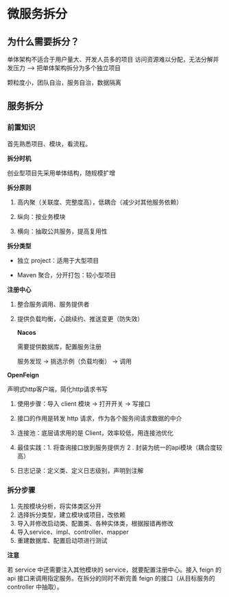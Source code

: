# 微服务拆分


## 为什么需要拆分？

单体架构不适合于用户量大、开发人员多的项目
	访问资源难以分配，无法分解并发压力
	--> 把单体架构拆分为多个独立项目

颗粒度小，团队自治，服务自治，数据隔离

## 服务拆分

### 前置知识

首先熟悉项目、模块，看流程。

**拆分时机**

创业型项目先采用单体结构，随规模扩增

**拆分原则**

1. 高内聚（关联度、完整度高），低耦合（减少对其他服务依赖）
2. 纵向：按业务模块

3. 横向：抽取公共服务，提高复用性

**拆分类型**

- 独立 project：适用于大型项目

- Maven 聚合，分开打包：较小型项目

**注册中心**

1. 整合服务调用、服务提供者

2. 提供负载均衡，心跳续约、推送变更（防失效）

   **Nacos**
   		

   需要提供数据库，配置服务注册

   服务发现 -> 挑选示例（负载均衡） -> 调用

**OpenFeign**

声明式http客户端，简化http请求书写

1. 使用步骤：导入 client 模块 -> 打开开关 -> 写接口

2. 接口的作用是转发 http 请求，作为各个服务间请求数据的中介

3. 连接池：底层请求用的是 Client，效率较低，用连接池优化

4. 最佳实践：1. 将查询接口放到服务提供方 2 . 封装为统一的api模块（耦合度较高）

5. 日志记录：定义类、定义日志级别，声明到注解

### 拆分步骤

1. 先按模块分析，将实体类区分开
2. 选择拆分类型，建立模块或项目，改依赖
3. 导入并修改启动类、配置类、各种实体类，根据报错再修改
4. 导入service、impl、controller、mapper
5. 重建数据库、配置启动项进行测试

**注意**

若 service 中还需要注入其他模块的 service，就要配置注册中心。接入 feign 的 api 接口来调用指定服务。在拆分的同时不断完善 feign 的接口（从目标服务的 controller 中抽取）。
